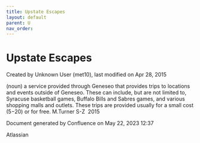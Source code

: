 ```yaml
---
title: Upstate Escapes
layout: default
parent: U
nav_order:
---
```


# Upstate Escapes

Created by  Unknown User (met10), last modified on Apr 28, 2015

(noun) a service provided through Geneseo that provides trips to locations and events outside of Geneseo. These can include, but are not limited to, Syracuse basketball games, Buffalo Bills and Sabres games, and various shopping malls and outlets. These trips are provided usually for a small cost ($5-$20) or for free. M.Turner S-Z  2015

Document generated by Confluence on May 22, 2023 12:37

Atlassian
